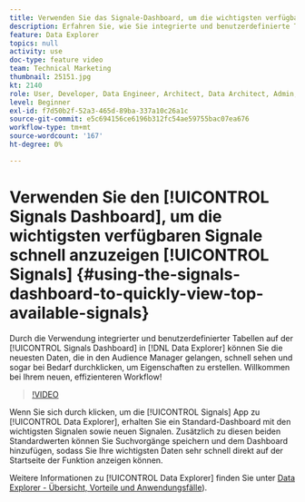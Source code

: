 ```yaml
---
title: Verwenden Sie das Signale-Dashboard, um die wichtigsten verfügbaren Signale schnell anzuzeigen
description: Erfahren Sie, wie Sie integrierte und benutzerdefinierte Tabellen im Signale-Dashboard in Data Explorer verwenden. Sie können schnell die neuesten Daten sehen, die in den Audience Manager gelangen, und sich sogar durchklicken, um bei Bedarf Eigenschaften zu erstellen. Willkommen bei Ihrem neuen, effizienteren Workflow!
feature: Data Explorer
topics: null
activity: use
doc-type: feature video
team: Technical Marketing
thumbnail: 25151.jpg
kt: 2140
role: User, Developer, Data Engineer, Architect, Data Architect, Admin, Leader
level: Beginner
exl-id: f7d50b2f-52a3-465d-89ba-337a10c26a1c
source-git-commit: e5c694156ce6196b312fc54ae59755bac07ea676
workflow-type: tm+mt
source-wordcount: '167'
ht-degree: 0%

---
```


# Verwenden Sie den [!UICONTROL Signals Dashboard], um die wichtigsten verfügbaren Signale schnell anzuzeigen [!UICONTROL Signals] {#using-the-signals-dashboard-to-quickly-view-top-available-signals}

Durch die Verwendung integrierter und benutzerdefinierter Tabellen auf der [!UICONTROL Signals Dashboard] in [!DNL Data Explorer] können Sie die neuesten Daten, die in den Audience Manager gelangen, schnell sehen und sogar bei Bedarf durchklicken, um Eigenschaften zu erstellen. Willkommen bei Ihrem neuen, effizienteren Workflow!

>[!VIDEO](https://video.tv.adobe.com/v/25151/?quality=12)

Wenn Sie sich durch klicken, um die [!UICONTROL Signals] App zu [!UICONTROL Data Explorer], erhalten Sie ein Standard-Dashboard mit den wichtigsten Signalen sowie neuen Signalen. Zusätzlich zu diesen beiden Standardwerten können Sie Suchvorgänge speichern und dem Dashboard hinzufügen, sodass Sie Ihre wichtigsten Daten sehr schnell direkt auf der Startseite der Funktion anzeigen können.

Weitere Informationen zu [!UICONTROL Data Explorer] finden Sie unter [Data Explorer - Übersicht, Vorteile und Anwendungsfälle](https://experienceleague.adobe.com/docs/audience-manager/user-guide/features/data-explorer/data-explorer-overview.html?lang=de)).
